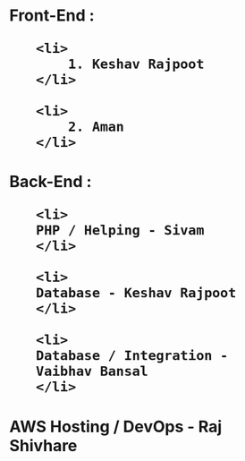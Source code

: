 <h1> Front-End : 

 <ul>

    <li>
        1. Keshav Rajpoot
    </li>

    <li>
        2. Aman
    </li>

 </ul>

</h1>

<h1> Back-End :
 <ul>

    <li>
    PHP / Helping - Sivam
    </li>

    <li>
    Database - Keshav Rajpoot
    </li>

    <li>
    Database / Integration - Vaibhav Bansal
    </li>
    
 </ul>
</h1>

<h1>
    AWS Hosting / DevOps - Raj Shivhare
</h1>